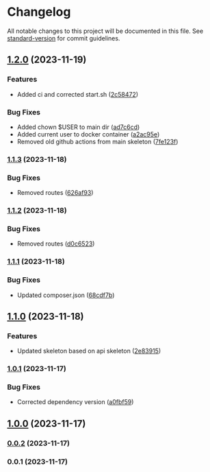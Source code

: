 # Changelog

All notable changes to this project will be documented in this file. See [standard-version](https://github.com/conventional-changelog/standard-version) for commit guidelines.

## [1.2.0](https://github.com/patrykbaszak/cli-skeleton/compare/1.1.3...1.2.0) (2023-11-19)


### Features

* Added ci and corrected start.sh ([2c58472](https://github.com/patrykbaszak/cli-skeleton/commit/2c584722e7af37ff86f0c33989dc6ce2c482a7df))


### Bug Fixes

* Added chown $USER to main dir ([ad7c6cd](https://github.com/patrykbaszak/cli-skeleton/commit/ad7c6cd8607f2367e7102a88c7207e850f6212b2))
* Added current user to docker container ([a2ac95e](https://github.com/patrykbaszak/cli-skeleton/commit/a2ac95efaaa989a92c611c82f2634b6dd5e28f4e))
* Removed old github actions from main skeleton ([7fe123f](https://github.com/patrykbaszak/cli-skeleton/commit/7fe123f32232a5b9cfcd3929d9c731304fcc6000))

### [1.1.3](https://github.com/patrykbaszak/cli-skeleton/compare/1.1.2...1.1.3) (2023-11-18)


### Bug Fixes

* Removed routes ([626af93](https://github.com/patrykbaszak/cli-skeleton/commit/626af93d29f445ab3fbf67e3390c7d77bc2102e2))

### [1.1.2](https://github.com/patrykbaszak/cli-skeleton/compare/1.1.1...1.1.2) (2023-11-18)


### Bug Fixes

* Removed routes ([d0c6523](https://github.com/patrykbaszak/cli-skeleton/commit/d0c6523417c4cefe146656c5d93f5d827f6401d0))

### [1.1.1](https://github.com/patrykbaszak/cli-skeleton/compare/1.1.0...1.1.1) (2023-11-18)


### Bug Fixes

* Updated composer.json ([68cdf7b](https://github.com/patrykbaszak/cli-skeleton/commit/68cdf7b296dfeced1f3f38bdf205b318eebd313c))

## [1.1.0](https://github.com/patrykbaszak/cli-skeleton/compare/1.0.1...1.1.0) (2023-11-18)


### Features

* Updated skeleton based on api skeleton ([2e83915](https://github.com/patrykbaszak/cli-skeleton/commit/2e839155d5b4598686e302307f7a59c4a028e82f))

### [1.0.1](https://github.com/patrykbaszak/cli-skeleton/compare/1.0.0...1.0.1) (2023-11-17)


### Bug Fixes

* Corrected dependency version ([a0fbf59](https://github.com/patrykbaszak/cli-skeleton/commit/a0fbf59efebb44c4817cbaa5e1787a89e60b5e66))

## [1.0.0](https://github.com/patrykbaszak/cli-skeleton/compare/0.0.2...1.0.0) (2023-11-17)

### [0.0.2](https://github.com/patrykbaszak/cli-skeleton/compare/0.0.1...0.0.2) (2023-11-17)

### 0.0.1 (2023-11-17)
